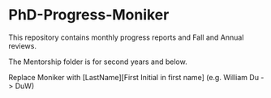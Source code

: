 # PhD-Progress-Moniker

This repository contains monthly progress reports and Fall and Annual reviews. 

The Mentorship folder is for second years and below.

Replace Moniker with [LastName][First Initial in first name] (e.g. William Du -> DuW)

